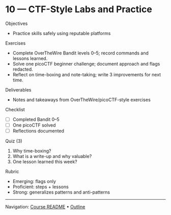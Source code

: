 # 10 — CTF-Style Labs and Practice

Objectives
- Practice skills safely using reputable platforms

Exercises
- Complete OverTheWire Bandit levels 0–5; record commands and lessons learned.
- Solve one picoCTF beginner challenge; document approach and flags redacted.
- Reflect on time-boxing and note-taking; write 3 improvements for next time.

Deliverables
- Notes and takeaways from OverTheWire/picoCTF-style exercises

Checklist
- [ ] Completed Bandit 0–5
- [ ] One picoCTF solved
- [ ] Reflections documented

Quiz (3)
1) Why time-boxing?
2) What is a write-up and why valuable?
3) One lesson learned this week?

Rubric
- Emerging: flags only
- Proficient: steps + lessons
- Strong: generalizes patterns and anti-patterns

---
Navigation: [Course README](../../README.md) • [Outline](../../docs/outline.md)
